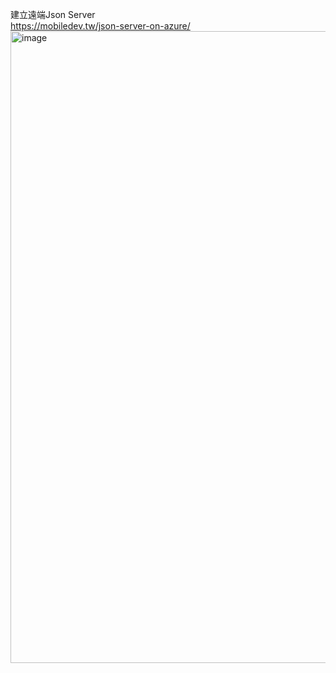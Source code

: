 建立遠端Json Server  
https://mobiledev.tw/json-server-on-azure/
<img width="1011" alt="image" src="https://github.com/AndersonTsaiTW/LAT_Repo/assets/113076298/8f2a923a-f92e-454c-8ace-0a9443753192">
